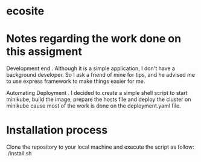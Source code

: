 # ecosite
# Notes regarding the work done on this assigment

Development end
. Although it is a simple application, I don't have a background developer. So I ask a friend of mine for tips, and he advised me to use express framework to make things easier for me.
 

Automating Deployment
. I decided to create a simple shell script to start minikube, build the image, prepare the hosts file and deploy the cluster on minikube cause most of the work is done on the deployment.yaml file.

# Installation process
Clone the repository to your local machine and execute the script as follow:
./install.sh 
